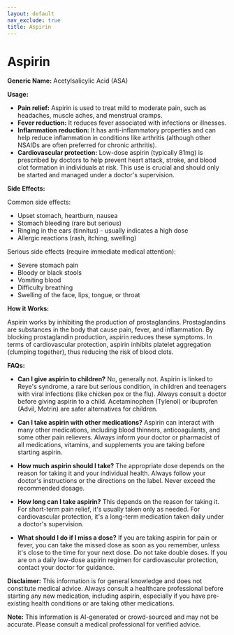 ```yaml
---
layout: default
nav_exclude: true
title: Aspirin
---
```


# Aspirin

**Generic Name:** Acetylsalicylic Acid (ASA)

**Usage:**

* **Pain relief:** Aspirin is used to treat mild to moderate pain, such as headaches, muscle aches, and menstrual cramps.
* **Fever reduction:** It reduces fever associated with infections or illnesses.
* **Inflammation reduction:**  It has anti-inflammatory properties and can help reduce inflammation in conditions like arthritis (although other NSAIDs are often preferred for chronic arthritis).
* **Cardiovascular protection:**  Low-dose aspirin (typically 81mg) is prescribed by doctors to help prevent heart attack, stroke, and blood clot formation in individuals at risk. This use is crucial and should only be started and managed under a doctor's supervision.

**Side Effects:**

Common side effects:

* Upset stomach, heartburn, nausea
* Stomach bleeding (rare but serious)
* Ringing in the ears (tinnitus) - usually indicates a high dose
* Allergic reactions (rash, itching, swelling)


Serious side effects (require immediate medical attention):

* Severe stomach pain
* Bloody or black stools
* Vomiting blood
* Difficulty breathing
* Swelling of the face, lips, tongue, or throat


**How it Works:**

Aspirin works by inhibiting the production of prostaglandins. Prostaglandins are substances in the body that cause pain, fever, and inflammation. By blocking prostaglandin production, aspirin reduces these symptoms.  In terms of cardiovascular protection, aspirin inhibits platelet aggregation (clumping together), thus reducing the risk of blood clots.

**FAQs:**

* **Can I give aspirin to children?**  No, generally not.  Aspirin is linked to Reye's syndrome, a rare but serious condition, in children and teenagers with viral infections (like chicken pox or the flu).  Always consult a doctor before giving aspirin to a child.  Acetaminophen (Tylenol) or ibuprofen (Advil, Motrin) are safer alternatives for children.

* **Can I take aspirin with other medications?**  Aspirin can interact with many other medications, including blood thinners, anticoagulants, and some other pain relievers.  Always inform your doctor or pharmacist of all medications, vitamins, and supplements you are taking before starting aspirin.

* **How much aspirin should I take?**  The appropriate dose depends on the reason for taking it and your individual health. Always follow your doctor's instructions or the directions on the label.  Never exceed the recommended dosage.

* **How long can I take aspirin?**  This depends on the reason for taking it. For short-term pain relief, it's usually taken only as needed.  For cardiovascular protection, it's a long-term medication taken daily under a doctor's supervision.

* **What should I do if I miss a dose?**  If you are taking aspirin for pain or fever, you can take the missed dose as soon as you remember, unless it's close to the time for your next dose.  Do not take double doses. If you are on a daily low-dose aspirin regimen for cardiovascular protection, contact your doctor for guidance.


**Disclaimer:** This information is for general knowledge and does not constitute medical advice. Always consult a healthcare professional before starting any new medication, including aspirin, especially if you have pre-existing health conditions or are taking other medications.


**Note:** This information is AI-generated or crowd-sourced and may not be accurate. Please consult a medical professional for verified advice.
